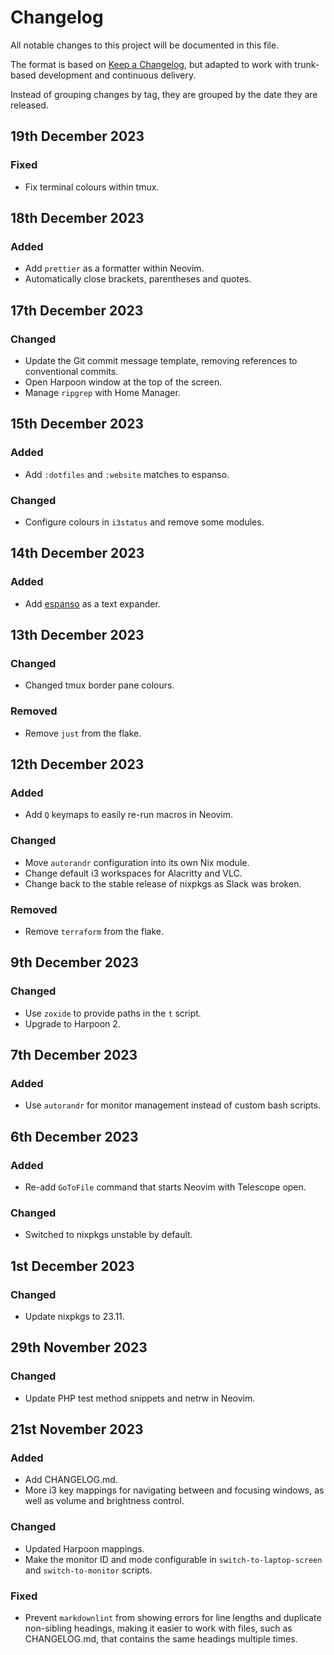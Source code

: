 # Changelog

All notable changes to this project will be documented in this file.

The format is based on [Keep a Changelog](https://keepachangelog.com), but adapted to work with trunk-based development and continuous delivery.

Instead of grouping changes by tag, they are grouped by the date they are released.

## 19th December 2023

### Fixed

* Fix terminal colours within tmux.

## 18th December 2023

### Added

* Add `prettier` as a formatter within Neovim.
* Automatically close brackets, parentheses and quotes.

## 17th December 2023

### Changed

* Update the Git commit message template, removing references to conventional commits.
* Open Harpoon window at the top of the screen.
* Manage `ripgrep` with Home Manager.

## 15th December 2023

### Added

* Add `:dotfiles` and `:website` matches to espanso.

### Changed

* Configure colours in `i3status` and remove some modules.

## 14th December 2023

### Added

* Add [espanso](https://espanso.org) as a text expander.

## 13th December 2023

### Changed

* Changed tmux border pane colours.

### Removed

* Remove `just` from the flake.

## 12th December 2023

### Added

* Add `Q` keymaps to easily re-run macros in Neovim.

### Changed

* Move `autorandr` configuration into its own Nix module.
* Change default i3 workspaces for Alacritty and VLC.
* Change back to the stable release of nixpkgs as Slack was broken.

### Removed

* Remove `terraform` from the flake.

## 9th December 2023

### Changed

* Use `zoxide` to provide paths in the `t` script.
* Upgrade to Harpoon 2.

## 7th December 2023

### Added

* Use `autorandr` for monitor management instead of custom bash scripts.

## 6th December 2023

### Added

* Re-add `GoToFile` command that starts Neovim with Telescope open.

### Changed

* Switched to nixpkgs unstable by default.

## 1st December 2023

### Changed

* Update nixpkgs to 23.11.

## 29th November 2023

### Changed

* Update PHP test method snippets and netrw in Neovim.

## 21st November 2023

### Added

* Add CHANGELOG.md.
* More i3 key mappings for navigating between and focusing windows, as well as volume and brightness control.

### Changed

* Updated Harpoon mappings.
* Make the monitor ID and mode configurable in `switch-to-laptop-screen` and `switch-to-monitor` scripts.

### Fixed

* Prevent `markdownlint` from showing errors for line lengths and duplicate non-sibling headings, making it easier to work with files, such as CHANGELOG.md, that contains the same headings multiple times.

